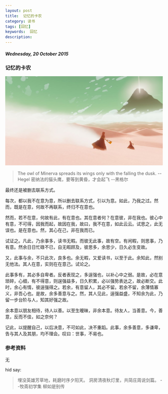 ```yaml
---
layout: post
title:  记忆的卡农
category: 读书
tags: [回忆]
keywords:  回忆
description: 
---
```


##### Wednesday, 20 October 2015

### 记忆的卡农

![journey](/../../assets/img/book/2015/Journey_64.jpg)

> The owl of Minerva spreads its wings only with the falling the dusk.
--Hegel
密纳法的猫头鹰，要等到黄昏，才会起飞
--黑格尔

最终还是被删去联系方式。

每次，都以我不在意为意，所以删去联系方式，引以为意。如此，乃我之过。然而，既是在意，何故不再联系，终归不在意也。

然而，若不在意，何故有此，有在意也。其在意者何？在意彼，非在我也。彼心中有意，不可得，因我而起，故因在我，故曰，我不在意，如此云云。试思之，此无误也。是在意也。然，其心在己，非在我而已。

试证之。凡此，乃余事多，读书无暇。而彼无此事，故有空。有闲暇，则思事，乃有意。然余日日忙碌不已，自无暇顾及，彼思多，余思少，日久必生变故。

又，此事与余，不只此次，良多也。余无暇，又爱读书，以至于此。余知此，然别无他法。其人在意，实则在在意己。试论之。

此事多有，其必多自卑者。反者表现之，多逞强也，以补心中之弱。是故，必在意琐碎，心细，有不得意，则逞强益多，日久积累，必以强势表达之，故必断交。此时，余心有情，彼逞强得之。若余，有意留人，其必不留。若余不留，余薄情寡义，非吾心也。是故，余多善意与之。然，其人见此，逞强益盛，不知余为此，乃留一步台阶与人，知其好强之故。

余本意以朋友相待，待人以善。以至生暧昧，非余本意。待友人，当善意。今，善意，反而不佳，如之奈何？

记此，以提醒自己，以后决意，不可如此，决不重蹈。此事，余多善意，多谦卑，告与其人及其朋，均不理会。叹曰：世事，不易也。


### 参考资料
无

hid say: 

> 埋没英雄芳草地，耗磨时序夕阳天。
洞房清夜秋灯里，共简庄周说剑篇。
--牧斋初学集  柳如是别传
